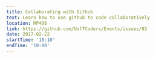 ```yaml
---
title: Collaborating with Github
text: Learn how to use github to code collaboratively
location: MP408
link: https://github.com/UofTCoders/Events/issues/83
date: 2017-02-22
startTime: '18:10'
endTime: '19:00'
---
```

